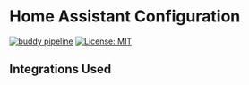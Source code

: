 # Home Assistant Configuration

[![buddy pipeline](https://app.buddy.works/matcra587/homeassistant-config/pipelines/pipeline/225667/badge.svg?token=16fd5f65c8b3a5122878bc6ef444c97423f5d08b48be334734b685fd61d844c7 "buddy pipeline")](https://app.buddy.works/matcra587/homeassistant-config/pipelines/pipeline/225667)
[![License: MIT](https://img.shields.io/badge/License-MIT-yellow.svg)](LICENSE)

## Integrations Used

